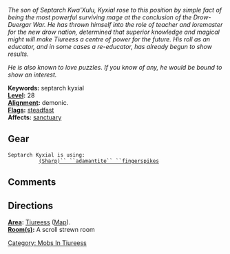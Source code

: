 *The son of Septarch Kwa'Xulu, Kyxial rose to this position by simple
fact of being the most powerful surviving mage at the conclusion of the
Drow-Duergar War. He has thrown himself into the role of teacher and
loremaster for the new drow nation, determined that superior knowledge
and magical might will make Tiureess a centre of power for the future.
His roll as an educator, and in some cases a re-educator, has already
begun to show results.*

*He is also known to love puzzles. If you know of any, he would be bound
to show an interest.*

**Keywords:** septarch kyxial  
**[Level](Level.md "wikilink"):** 28  
**[Alignment](Alignment.md "wikilink"):** demonic.  
**[Flags](:Category:_Mob_Types.md "wikilink"):**
[steadfast](Sentinel_Mobs.md "wikilink")  
**Affects:** [sanctuary](Sanctuary.md "wikilink")  

## Gear

`Septarch Kyxial is using:`  
<wielded>`          `[`(Sharp)`` ``adamantite`` ``fingerspikes`](Adamantite_Fingerspikes.md "wikilink")

## Comments

## Directions

**[Area](:Category:_Areas.md "wikilink"):** [
Tiureess](:Category:_Tiureess.md "wikilink")
([Map](Tiureess_Map.md "wikilink")).  
**[Room(s)](:Category:_Rooms.md "wikilink"):** A scroll strewn room  

[Category: Mobs In Tiureess](Category:_Mobs_In_Tiureess "wikilink")

